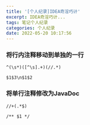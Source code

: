 ```yaml
---
title: '[个人纪录]IDEA奇淫巧计'
excerpt: IDEA奇淫巧计...
tags: 笔记个人纪录
categories: 个人纪录
date: 2022-05-20 10:17:56
---
```


### 将行内注释移动到单独的一行
```
^(\s*)([^\s].+)(//.*)

$1$3\n$1$2
```
### 将单行注释修改为JavaDoc
```
//+(.*$)

/** $1 */
```